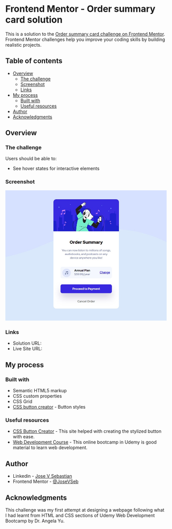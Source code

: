 # Frontend Mentor - Order summary card solution

This is a solution to the [Order summary card challenge on Frontend Mentor](https://www.frontendmentor.io/challenges/order-summary-component-QlPmajDUj). Frontend Mentor challenges help you improve your coding skills by building realistic projects.

## Table of contents

- [Overview](#overview)
  - [The challenge](#the-challenge)
  - [Screenshot](#screenshot)
  - [Links](#links)
- [My process](#my-process)
  - [Built with](#built-with)
  - [Useful resources](#useful-resources)
- [Author](#author)
- [Acknowledgments](#acknowledgments)

## Overview

### The challenge

Users should be able to:

- See hover states for interactive elements

### Screenshot

![Order summary card challenge solution](./screenshot.jpg)

### Links

- Solution URL: [](https://github.com/JoseVSeb/order-summary-component-main)
- Live Site URL: [](https://josevseb.github.io/order-summary-component-main/index.html)

## My process

### Built with

- Semantic HTML5 markup
- CSS custom properties
- CSS Grid
- [CSS button creator](https://cssbuttoncreator.com/) - Button styles

### Useful resources

- [CSS Button Creator](https://cssbuttoncreator.com/) - This site helped with creating the stylized button with ease.
- [Web Development Course](https://www.udemy.com/course/the-complete-web-development-bootcamp/) - This online bootcamp in Udemy is good material to learn web development.

## Author

- Linkedin - [Jose V Sebastian](https://www.linkedin.com/in/jose-v-sebastian/)
- Frontend Mentor - [@JoseVSeb](https://www.frontendmentor.io/profile/JoseVSeb)

## Acknowledgments

This challenge was my first attempt at designing a webpage following what I had learnt from HTML and
CSS sections of Udemy Web Development Bootcamp by Dr. Angela Yu.
